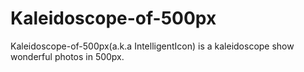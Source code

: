 Kaleidoscope-of-500px
=====================

Kaleidoscope-of-500px(a.k.a IntelligentIcon) is a kaleidoscope show wonderful photos in 500px.
